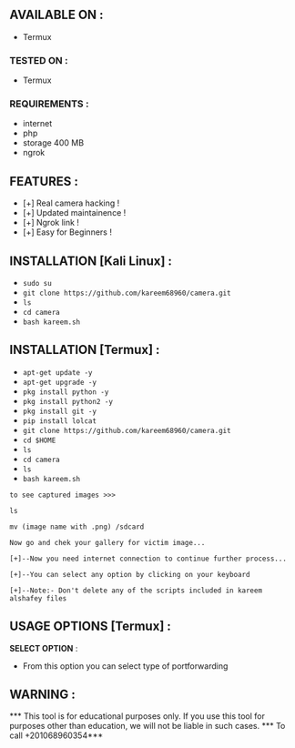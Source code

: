 
## AVAILABLE ON :

* Termux

### TESTED ON :

* Termux

### REQUIREMENTS :
* internet
* php
* storage 400 MB
* ngrok

## FEATURES :
* [+] Real camera hacking !
* [+] Updated maintainence !
* [+] Ngrok link !
* [+] Easy for Beginners !
## INSTALLATION [Kali Linux] :
* `sudo su`
* `git clone https://github.com/kareem68960/camera.git`
* `ls`
* `cd camera`
* `bash kareem.sh`


## INSTALLATION [Termux] :

* `apt-get update -y`
* `apt-get upgrade -y`
* `pkg install python -y`
* `pkg install python2 -y`
* `pkg install git -y`
* `pip install lolcat`
* `git clone https://github.com/kareem68960/camera.git`
* `cd $HOME`
* `ls`
* `cd camera`
* `ls`
* `bash kareem.sh`
```
to see captured images >>>
```
```
ls

mv (image name with .png) /sdcard
```
```
Now go and chek your gallery for victim image...
```
```
[+]--Now you need internet connection to continue further process...

[+]--You can select any option by clicking on your keyboard

[+]--Note:- Don't delete any of the scripts included in kareem alshafey files

```
## USAGE OPTIONS [Termux] :

__SELECT OPTION__ :
- From this option you can select type of portforwarding








## WARNING : 
*** This tool is for educational purposes only. If you use this tool for purposes other than education, we will not be liable in such cases. *** To call +201068960354***
